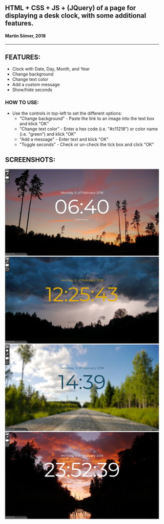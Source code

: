 ## HTML + CSS + JS + (JQuery) of a page for displaying a desk clock, with some additional features. ##  
#### Martin Sõmer, 2018 ####  
- - - -

## FEATURES: ##  
* Clock with Date, Day, Month, and Year
* Change background  
* Change text color  
* Add a custom message  
* Show/hide seconds  

### HOW TO USE: ###  
* Use the controls in top-left to set the different options:  
    * "Change background" - Paste the link to an image into the text box and klick "OK"  
    * "Change text color" - Enter a hex code (i.e. "#c11218") or color name (i.e. "green") and klick "OK"  
    * "Add a message" - Enter text and klick "OK"  
    * "Toggle seconds" - Check or un-check the tick box and click "OK"  

## SCREENSHOTS: ##   
![Screenshot 1](Screenshots/screenshot_1.png "Background + Message")  
![Screenshot 2](Screenshots/screenshot_2.png "Background + Color + Seconds")  
![Screenshot 3](Screenshots/screenshot_3.png "Background + Color")  
![Screenshot 4](Screenshots/screenshot_4.png "Background + Seconds + Message")  